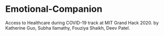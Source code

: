 # Emotional-Companion
Access to Healthcare during COVID-19 track at MIT Grand Hack 2020.
by Katherine Guo, Subha Ilamathy, Fouziya Shaikh, Deev Patel.
